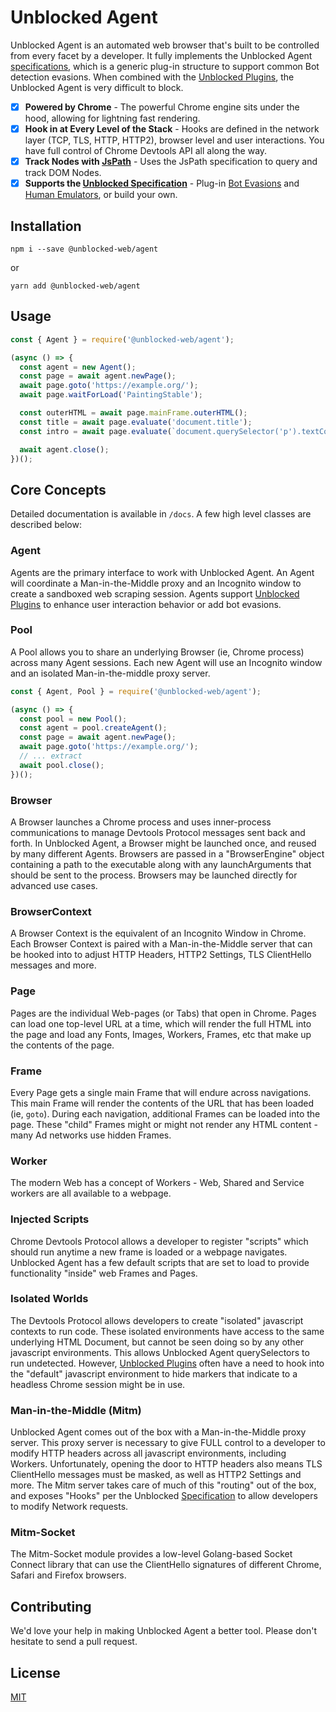 # Unblocked Agent

Unblocked Agent is an automated web browser that's built to be controlled from every facet by a developer. It fully implements the Unblocked Agent [specifications][spec], which is a generic plug-in structure to support common Bot detection evasions. When combined with the [Unblocked Plugins][plugins], the Unblocked Agent is very difficult to block.

- [x] **Powered by Chrome** - The powerful Chrome engine sits under the hood, allowing for lightning fast rendering.
- [x] **Hook in at Every Level of the Stack** - Hooks are defined in the network layer (TCP, TLS, HTTP, HTTP2), browser level and user interactions. You have full control of Chrome Devtools API all along the way.
- [x] **Track Nodes with [JsPath][jspath]** - Uses the JsPath specification to query and track DOM Nodes.
- [x] **Supports the [Unblocked Specification][spec]** - Plug-in [Bot Evasions][plugins] and [Human Emulators][human], or build your own.

## Installation

```shell script
npm i --save @unblocked-web/agent
```

or

```shell script
yarn add @unblocked-web/agent
```

## Usage

```js
const { Agent } = require('@unblocked-web/agent');

(async () => {
  const agent = new Agent();
  const page = await agent.newPage();
  await page.goto('https://example.org/');
  await page.waitForLoad('PaintingStable');

  const outerHTML = await page.mainFrame.outerHTML();
  const title = await page.evaluate('document.title');
  const intro = await page.evaluate(`document.querySelector('p').textContent`);

  await agent.close();
})();
```

## Core Concepts

Detailed documentation is available in `/docs`. A few high level classes are described below: 

### Agent

Agents are the primary interface to work with Unblocked Agent. An Agent will coordinate a Man-in-the-Middle proxy and an Incognito window to create a sandboxed web scraping session. Agents support [Unblocked Plugins][plugins] to enhance user interaction behavior or add bot evasions.

### Pool

A Pool allows you to share an underlying Browser (ie, Chrome process) across many Agent sessions. Each new Agent will use an Incognito window and an isolated Man-in-the-middle proxy server.

```js
const { Agent, Pool } = require('@unblocked-web/agent');

(async () => {
  const pool = new Pool();
  const agent = pool.createAgent();
  const page = await agent.newPage();
  await page.goto('https://example.org/');
  // ... extract
  await pool.close();
})();
```

### Browser

A Browser launches a Chrome process and uses inner-process communications to manage Devtools Protocol messages sent back and forth. In Unblocked Agent, a Browser might be launched once, and reused by many different Agents. Browsers are passed in a "BrowserEngine" object containing a path to the executable along with any launchArguments that should be sent to the process. Browsers may be launched directly for advanced use cases.

### BrowserContext

A Browser Context is the equivalent of an Incognito Window in Chrome. Each Browser Context is paired with a Man-in-the-Middle server that can be hooked into to adjust HTTP Headers, HTTP2 Settings, TLS ClientHello messages and more. 

### Page

Pages are the individual Web-pages (or Tabs) that open in Chrome. Pages can load one top-level URL at a time, which will render the full HTML into the page and load any Fonts, Images, Workers, Frames, etc that make up the contents of the page.

### Frame

Every Page gets a single main Frame that will endure across navigations. This main Frame will render the contents of the URL that has been loaded (ie, `goto`). During each navigation, additional Frames can be loaded into the page. These "child" Frames might or might not render any HTML content - many Ad networks use hidden Frames.

### Worker

The modern Web has a concept of Workers - Web, Shared and Service workers are all available to a webpage.

### Injected Scripts

Chrome Devtools Protocol allows a developer to register "scripts" which should run anytime a new frame is loaded or a webpage navigates. Unblocked Agent has a few default scripts that are set to load to provide functionality "inside" web Frames and Pages.  

### Isolated Worlds

The Devtools Protocol allows developers to create "isolated" javascript contexts to run code. These isolated environments have access to the same underlying HTML Document, but cannot be seen doing so by any other javascript environments. This allows Unblocked Agent querySelectors to run undetected. However, [Unblocked Plugins][plugins] often have a need to hook into the "default" javascript environment to hide markers that indicate to a headless Chrome session might be in use.

### Man-in-the-Middle (Mitm)

Unblocked Agent comes out of the box with a Man-in-the-Middle proxy server. This proxy server is necessary to give FULL control to a developer to modify HTTP headers across all javascript environments, including Workers. Unfortunately, opening the door to HTTP headers also means TLS ClientHello messages must be masked, as well as HTTP2 Settings and more. The Mitm server takes care of much of this "routing" out of the box, and exposes "Hooks" per the Unblocked [Specification][spec] to allow developers to modify Network requests.

### Mitm-Socket

The Mitm-Socket module provides a low-level Golang-based Socket Connect library that can use the ClientHello signatures of different Chrome, Safari and Firefox browsers.


## Contributing

We'd love your help in making Unblocked Agent a better tool. Please don't hesitate to send a pull request.

## License

[MIT](LICENSE.md)

[agent]: .
[double-agent]: ../double-agent
[plugins]: ../plugins
[human]: ../plugins/default-human-emulator
[spec]: ../specification
[jspath]: ../js-path
